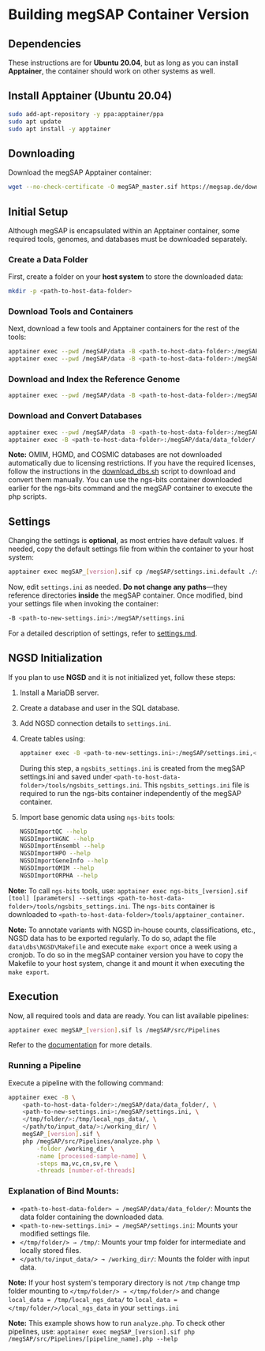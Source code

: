 # Building megSAP Container Version

## Dependencies

These instructions are for **Ubuntu 20.04**, but as long as you can install **Apptainer**, the container should work on other systems as well.

## Install Apptainer (Ubuntu 20.04)

```sh
sudo add-apt-repository -y ppa:apptainer/ppa
sudo apt update
sudo apt install -y apptainer
```

## Downloading

Download the megSAP Apptainer container:

```sh
wget --no-check-certificate -O megSAP_master.sif https://megsap.de/download/container/megSAP_master.sif
```

## Initial Setup

Although megSAP is encapsulated within an Apptainer container, some required tools, genomes, and databases must be downloaded separately.

### Create a Data Folder

First, create a folder on your **host system** to store the downloaded data:

```sh
mkdir -p <path-to-host-data-folder>
```

### Download Tools and Containers

Next, download a few tools and Apptainer containers for the rest of the tools:

```sh
apptainer exec --pwd /megSAP/data -B <path-to-host-data-folder>:/megSAP/data/data_folder/ megSAP_[version].sif ./download_tools.sh
apptainer exec --pwd /megSAP/data -B <path-to-host-data-folder>:/megSAP/data/data_folder/ megSAP_[version].sif ./download_container.sh
```

### Download and Index the Reference Genome

```sh
apptainer exec --pwd /megSAP/data -B <path-to-host-data-folder>:/megSAP/data/data_folder/ megSAP_[version].sif ./download_GRCh38.sh
```

### Download and Convert Databases

```sh
apptainer exec --pwd /megSAP/data -B <path-to-host-data-folder>:/megSAP/data/data_folder/ megSAP_[version].sif ./download_dbs.sh
apptainer exec -B <path-to-host-data-folder>:/megSAP/data/data_folder/ megSAP_[version].sif php /megSAP/src/Install/db_download.php -data_folder /megSAP/data/data_folder/
```

**Note:** OMIM, HGMD, and COSMIC databases are not downloaded automatically due to licensing restrictions. If you have the required licenses, follow the instructions in the [download_dbs.sh](../data/download_dbs.sh) script to download and convert them manually. You can use the ngs-bits container downloaded earlier for the ngs-bits command and the megSAP container to execute the php scripts.

## Settings

Changing the settings is **optional**, as most entries have default values. If needed, copy the default settings file from within the container to your host system:

```sh
apptainer exec megSAP_[version].sif cp /megSAP/settings.ini.default ./settings.ini
```

Now, edit `settings.ini` as needed. **Do not change any paths**—they reference directories **inside** the megSAP container. Once modified, bind your settings file when invoking the container:

```sh
-B <path-to-new-settings.ini>:/megSAP/settings.ini
```

For a detailed description of settings, refer to [settings.md](settings.md).

## NGSD Initialization

If you plan to use **NGSD** and it is not initialized yet, follow these steps:

1. Install a MariaDB server.

2. Create a database and user in the SQL database.

3. Add NGSD connection details to `settings.ini`.

4. Create tables using:

   ```sh
   apptainer exec -B <path-to-new-settings.ini>:/megSAP/settings.ini,<path-to-host-data-folder>:/megSAP/data/data_folder/ megSAP_[version].sif php /megSAP/src/Install/db_init.php
   ```

   During this step, a `ngsbits_settings.ini` is created from the megSAP settings.ini and saved under `<path-to-host-data-folder>/tools/ngsbits_settings.ini`. This `ngsbits_settings.ini` file is required to run the ngs-bits container independently of the megSAP container.

5. Import base genomic data using `ngs-bits` tools:

   ```sh
   NGSDImportQC --help  
   NGSDImportHGNC --help  
   NGSDImportEnsembl --help  
   NGSDImportHPO --help  
   NGSDImportGeneInfo --help  
   NGSDImportOMIM --help  
   NGSDImportORPHA --help  
   ```

**Note:** To call `ngs-bits` tools, use: `apptainer exec ngs-bits_[version].sif [tool] [parameters] --settings <path-to-host-data-folder>/tools/ngsbits_settings.ini`. The `ngs-bits` container is downloaded to `<path-to-host-data-folder>/tools/apptainer_container`.

**Note:** To annotate variants with NGSD in-house counts, classifications, etc., NGSD data has to be exported regularly. To do so, adapt the file `data\dbs\NGSD\Makefile` and execute `make export` once a week using a cronjob. To do so in the megSAP container version you have to copy the Makefile to your host system, change it and mount it when executing the `make export`.

## Execution

Now, all required tools and data are ready. You can list available pipelines:

```sh
apptainer exec megSAP_[version].sif ls /megSAP/src/Pipelines
```

Refer to the [documentation](../README.md) for more details.

### Running a Pipeline

Execute a pipeline with the following command:

```sh
apptainer exec -B \
    <path-to-host-data-folder>:/megSAP/data/data_folder/, \
    <path-to-new-settings.ini>:/megSAP/settings.ini, \
    </tmp/folder/>:/tmp/local_ngs_data/, \
    </path/to/input_data/>:/working_dir/ \
    megSAP_[version].sif \
    php /megSAP/src/Pipelines/analyze.php \
        -folder /working_dir \
        -name [processed-sample-name] \
        -steps ma,vc,cn,sv,re \
        -threads [number-of-threads]
```

### Explanation of Bind Mounts:

- ``<path-to-host-data-folder> → /megSAP/data/data_folder/``: Mounts the data folder containing the downloaded data.
- ``<path-to-new-settings.ini> → /megSAP/settings.ini``: Mounts your modified settings file.
- ``</tmp/folder/> → /tmp/``: Mounts your tmp folder for intermediate and locally stored files.
- ``</path/to/input_data/> → /working_dir/``: Mounts the folder with input data.

**Note:** If your host system's temporary directory is not ``/tmp`` change tmp folder mounting to ``</tmp/folder/> → </tmp/folder/>`` and change ``local_data = /tmp/local_ngs_data/`` to ``local_data = </tmp/folder/>/local_ngs_data`` in your `settings.ini`

**Note:** This example shows how to run `analyze.php`. To check other pipelines, use: `apptainer exec megSAP_[version].sif php /megSAP/src/Pipelines/[pipeline_name].php --help`
